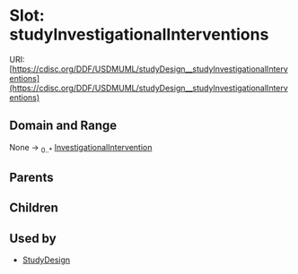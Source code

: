 
# Slot: studyInvestigationalInterventions




URI: [https://cdisc.org/DDF/USDMUML/studyDesign__studyInvestigationalInterventions](https://cdisc.org/DDF/USDMUML/studyDesign__studyInvestigationalInterventions)


## Domain and Range

None &#8594;  <sub>0..\*</sub> [InvestigationalIntervention](InvestigationalIntervention.md)

## Parents


## Children


## Used by

 * [StudyDesign](StudyDesign.md)
